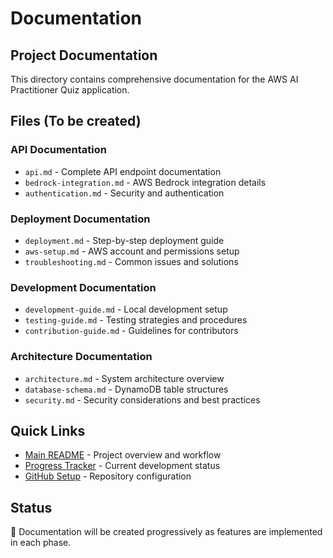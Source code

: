 # Documentation

## Project Documentation

This directory contains comprehensive documentation for the AWS AI Practitioner Quiz application.

## Files (To be created)

### API Documentation
- `api.md` - Complete API endpoint documentation
- `bedrock-integration.md` - AWS Bedrock integration details
- `authentication.md` - Security and authentication

### Deployment Documentation  
- `deployment.md` - Step-by-step deployment guide
- `aws-setup.md` - AWS account and permissions setup
- `troubleshooting.md` - Common issues and solutions

### Development Documentation
- `development-guide.md` - Local development setup
- `testing-guide.md` - Testing strategies and procedures
- `contribution-guide.md` - Guidelines for contributors

### Architecture Documentation
- `architecture.md` - System architecture overview
- `database-schema.md` - DynamoDB table structures
- `security.md` - Security considerations and best practices

## Quick Links

- [Main README](../README.md) - Project overview and workflow
- [Progress Tracker](../PROGRESS.md) - Current development status
- [GitHub Setup](../GITHUB_SETUP.md) - Repository configuration

## Status
📝 Documentation will be created progressively as features are implemented in each phase.
